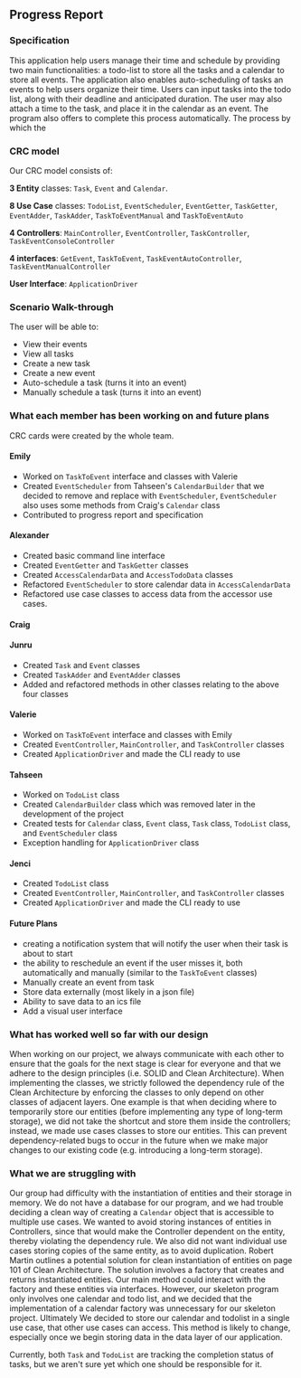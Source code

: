 ## Progress Report

### Specification
This application help users manage their time and schedule by providing
two main functionalities: a todo-list to store all the tasks and a calendar 
to store all events. The application also enables auto-scheduling of tasks
an events to help users organize their time. Users can input tasks into the todo list, along with their deadline and anticipated duration. The user may also attach a time to the task, and place it in the calendar as an event. The program also offers to complete this process automatically. The process by which the 

### CRC model
Our CRC model consists of: 

**3 Entity** classes: `Task`, `Event` and `Calendar`.

**8 Use Case** classes: `TodoList`, `EventScheduler`, `EventGetter`, `TaskGetter`, `EventAdder`, `TaskAdder`, 
`TaskToEventManual` and `TaskToEventAuto`

**4 Controllers**: `MainController`, `EventController`, `TaskController`, `TaskEventConsoleController`


**4 interfaces**: `GetEvent`, `TaskToEvent`, `TaskEventAutoController`, `TaskEventManualController`

**User Interface**: `ApplicationDriver`



### Scenario Walk-through
The user will be able to: 
* View their events
* View all tasks
* Create a new task
* Create a new event
* Auto-schedule a task (turns it into an event)
* Manually schedule a task (turns it into an event)

### What each member has been working on and future plans
CRC cards were created by the whole team.

#### Emily
* Worked on `TaskToEvent` interface and classes with Valerie
* Created `EventScheduler` from Tahseen's `CalendarBuilder` that we decided to remove and replace with 
`EventScheduler`, `EventScheduler` also uses some methods from Craig's `Calendar` class
* Contributed to progress report and specification


#### Alexander
* Created basic command line interface
* Created `EventGetter` and `TaskGetter` classes
* Created `AccessCalendarData` and `AccessTodoData` classes
* Refactored `EventScheduler` to store calendar data in `AccessCalendarData`
* Refactored use case classes to access data from the accessor use cases.


#### Craig

#### Junru
* Created `Task` and `Event` classes
* Created `TaskAdder` and `EventAdder` classes
* Added and refactored methods in other classes relating to the above four classes

#### Valerie
* Worked on `TaskToEvent` interface and classes with Emily
* Created `EventController`, `MainController`, and `TaskController` classes
* Created `ApplicationDriver` and made the CLI ready to use

#### Tahseen
* Worked on `TodoList` class
* Created `CalendarBuilder` class which was removed later in the development of the project
* Created tests for `Calendar` class, `Event` class, `Task` class, `TodoList` class, and `EventScheduler` class
* Exception handling for `ApplicationDriver` class

#### Jenci
* Created `TodoList` class
* Created `EventController`, `MainController`, and `TaskController` classes
* Created `ApplicationDriver` and made the CLI ready to use

#### Future Plans
* creating a notification system that will notify the user when their task is about to start
* the ability to reschedule an event if the user misses it, both automatically and manually (similar to the `TaskToEvent`
classes)
* Manually create an event from task
* Store data externally (most likely in a json file)
* Ability to save data to an ics file
* Add a visual user interface

### What has worked well so far with our design

When working on our project, we always communicate with each other to ensure that the
goals for the next stage is clear for everyone and that we adhere to the design principles
(i.e. SOLID and Clean Architecture). When implementing the classes, we strictly followed the
dependency rule of the Clean Architecture by enforcing the classes to only depend on other
classes of adjacent layers. One example is that when deciding where to temporarily store
our entities (before implementing any type of long-term storage), we did not take the shortcut and
store them inside the controllers; instead, we made use cases classes to store our entities.
This can prevent dependency-related bugs to occur in the future when we
make major changes to our existing code (e.g. introducing a long-term storage).


### What we are struggling with

Our group had difficulty with the instantiation of entities and their storage in 
memory. We do not have a database for our program, and we had trouble deciding a clean way of 
creating a `Calendar` object that is accessible to multiple use cases.
We wanted to avoid storing instances of entities in Controllers, since 
that would make the Controller dependent on the entity, thereby
violating the dependency rule. We also did not want individual use cases
storing copies of the same entity, as to avoid duplication. Robert Martin 
outlines a potential solution for clean instantiation of entities
on page 101 of Clean Architecture. The solution involves a factory that creates 
and returns instantiated entities. Our main method could interact with the factory
and these entities via interfaces. However, our skeleton program only involves 
one calendar and todo list, and we decided that the implementation of a calendar 
factory was unnecessary for our skeleton project. Ultimately We decided to store 
our calendar and todolist in a single use case, that other use cases can access. 
This method is likely to change, especially once we begin storing data in the 
data layer of our application.

Currently, both `Task` and `TodoList` are tracking the completion status of tasks,
but we aren't sure yet which one should be responsible for it.
